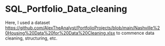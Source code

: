 # SQL_Portfolio_Data_cleaning
Here, I used a dataset https://github.com/AlexTheAnalyst/PortfolioProjects/blob/main/Nashville%20Housing%20Data%20for%20Data%20Cleaning.xlsx to commence data cleaning, structuring, etc.
